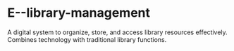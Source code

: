 # E--library-management
A digital system to organize, store, and access library resources effectively. Combines technology with traditional library functions.
